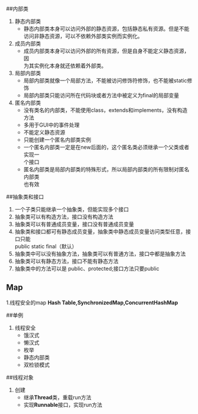 ##内部类
1. 静态内部类  
    * 静态内部类本身可以访问外部的静态资源，包括静态私有资源。但是不能  
    访问非静态资源，可以不依赖外部类实例而实例化。  
2. 成员内部类
    * 成员内部类本身可以访问外部的所有资源，但是自身不能定义静态资源，因  
    为其实例化本身就还依赖着外部类。
3. 局部内部类
    * 局部内部类就像一个局部方法，不能被访问修饰符修饰，也不能被static修饰
    * 局部内部类只能访问所在代码块或者方法中被定义为final的局部变量
4. 匿名内部类
    * 没有类名的内部类，不能使用class，extends和implements，没有构造方法  
    * 多用于GUI中的事件处理
    * 不能定义静态资源
    * 只能创建一个匿名内部类实例
    * 一个匿名内部类一定是在new后面的，这个匿名类必须继承一个父类或者实现一  
     个接口
    * 匿名内部类是局部内部类的特殊形式，所以局部内部类的所有限制对匿名内部类  
    也有效

##抽象类和接口
1. 一个子类只能继承一个抽象类，但能实现多个接口
2. 抽象类可以有构造方法，接口没有构造方法
3. 抽象类可以有普通成员变量，接口没有普通成员变量
4. 抽象类和接口都可有静态成员变量，抽象类中静态成员变量访问类型任意，接口只能  
public static final（默认）
5. 抽象类中可以没有抽象方法，抽象类可以有普通方法，接口中都是抽象方法
6. 抽象类可以有静态方法，接口不能有静态方法
7. 抽象类中的方法可以是 public、protected;接口方法只要public

## Map
1.线程安全的map **Hash Table,SynchronizedMap,ConcurrentHashMap**

##单例
1. 线程安全
    * 饿汉式
    * 懒汉式
    * 枚举
    * 静态内部类
    * 双检锁模式
    
##线程对象
1. 创建
    * 继承**Thread**类，重载run方法
    * 实现**Runnable**接口，实现run方法
    
